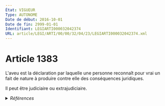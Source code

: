```yaml
---
État: VIGUEUR
Type: AUTONOME
Date de début: 2016-10-01
Date de fin: 2999-01-01
Identifiant: LEGIARTI000032042374
URL: article/LEGI/ARTI/00/00/32/04/23/LEGIARTI000032042374.xml
---
```


<h1>Article 1383</h1>

L'aveu est la déclaration par laquelle une personne reconnaît pour vrai un fait
de nature à produire contre elle des conséquences juridiques.<br />

Il peut être judiciaire ou extrajudiciaire.


<details>
  <summary><em>Références</em></summary>

  <h2>Articles faisant référence à l'article</h2>
  
  <ul>
    <li>
      <a href="https://legal.tricoteuses.fr//redirection/LEGIARTI000032006595?vers=git&vers=legifrance">Ordonnance n° 2016-131 du 10 février 2016 portant réforme du droit des contrats, du régime général et de la preuve des obligations - article 4 ENTIEREMENT_MODIF</a> MODIFIE source
    </li>
  </ul>
  
  <h2>Références faites par l'article</h2>
  
  <ul>
    <li>
      1953-05-21 CITATION cible <a href="https://legal.tricoteuses.fr//redirection/LEGIARTI000006501720?vers=git&vers=legifrance">Décret n°53-511 du 21 mai 1953 fixant les modalités de remboursement des frais engagés par les personnels civils de l'Etat à l'occasion de leurs déplacements. - article 37 AUTONOME MODIFIE, en vigueur du 1956-06-01 au 2016-10-01</a>
    </li>
    <li>
      1966-08-10 CITATION cible <a href="https://legal.tricoteuses.fr//redirection/LEGIARTI000006503053?vers=git&vers=legifrance">Décret n°66-619 du 10 août 1966 fixant les conditions et les modalités de règlement des frais occasionnés par les déplacements des personnels civils sur le territoire métropolitain de la France lorsqu'ils sont à la charge des budgets de l'Etat, des établissements publics nationaux à caractère administratif et de certains organismes subventionnés. - article 31 AUTONOME ABROGE, en vigueur du 1966-07-01 au 1990-07-01</a>
    </li>
    <li>
      1968-05-28 CITATION cible <a href="https://legal.tricoteuses.fr//redirection/LEGIARTI000006381057?vers=git&vers=legifrance">Arrêté du 28 mai 1968 fixant les conditions et les modalités de règlement des frais occasionnés par les déplacements des personnels des collectivités locales et de leurs établissements publics sur le territoire métropolitain. - article 9 AUTONOME ABROGE, en vigueur du 1967-01-01 au 1982-03-07</a>
    </li>
    <li>
      1990-05-28 CITATION cible <a href="https://legal.tricoteuses.fr//redirection/LEGIARTI000006458364?vers=git&vers=legifrance">Décret n°90-437 du 28 mai 1990 fixant les conditions et les modalités de règlement des frais occasionnés par les changements de résidence des personnels civils sur le territoire métropolitain de la France lorsqu'ils sont à la charge des budgets de l'Etat, des établissements publics nationaux à caractère administratif et de certains organismes subventionnés - article 34 AUTONOME ABROGE, en vigueur du 1990-07-01 au 2006-11-01</a>
    </li>
    <li>
      1991-06-19 CITATION cible <a href="https://legal.tricoteuses.fr//redirection/LEGIARTI000006373267?vers=git&vers=legifrance">Décret n°91-573 du 19 juin 1991 fixant les conditions et les modalités de règlement des frais occasionnés par les déplacements des personnels des collectivités et établissements publics mentionnés à l'article 2 de la loi n° 84-53 du 26 janvier 1984 modifiée portant dispositions statutaires relatives à la fonction publique territoriale - article 34 AUTONOME ABROGE, en vigueur du 1991-06-21 au 2001-07-21</a>
    </li>
    <li>
      1992-02-21 CITATION cible <a href="https://legal.tricoteuses.fr//redirection/LEGIARTI000006405877?vers=git&vers=legifrance">Décret n°92-159 du 21 février 1992 fixant les conditions et les modalités de règlement des frais occasionnés par les déplacements des personnels militaires sur le territoire métropolitain de la France - article 27 AUTONOME ABROGE, en vigueur du 1992-01-01 au 2009-05-17</a>
    </li>
    <li>
      1998-09-22 CITATION cible <a href="https://legal.tricoteuses.fr//redirection/LEGIARTI000006508913?vers=git&vers=legifrance">Décret n°98-844 du 22 septembre 1998 fixant les conditions et les modalités de règlement des frais occasionnés par les changements de résidence des personnels civils de l'Etat à l'intérieur d'un territoire d'outre-mer, entre la métropole et un territoire d'outre-mer, entre deux territoires d'outre-mer et entre un territoire d'outre-mer et un département d'outre-mer, Mayotte ou la collectivité territoriale de Saint-Pierre-et-Miquelon. - article 49 AUTONOME ABROGE, en vigueur du 2001-07-13 au 2006-11-01</a>
    </li>
    <li>
      2016-02-10 MODIFIE cible <a href="https://legal.tricoteuses.fr//redirection/LEGIARTI000032006595?vers=git&vers=legifrance">Ordonnance n° 2016-131 du 10 février 2016 portant réforme du droit des contrats, du régime général et de la preuve des obligations - article 4 ENTIEREMENT_MODIF</a>
    </li>
    <li>
      1969-03-14 CITATION cible <a href="https://legal.tricoteuses.fr//redirection/LEGIARTI000006605409?vers=git&vers=legifrance">Arrêté du 14 mars 1969 portant règlement intérieur type des marchés d'intérêt national - article Annexe art. 17 AUTONOME ABROGE, en vigueur du 1969-04-09 au 2006-02-04</a>
    </li>
    <li>
      2999-01-01 CITATION cible <a href="https://legal.tricoteuses.fr//redirection/LEGIARTI000006490635?vers=git&vers=legifrance">Code pénal (ancien) - article 69 AUTONOME ABROGE, en vigueur du 1960-06-08 au 1994-03-01</a>
    </li>
    <li>
      2999-01-01 CONCORDANCE source <a href="https://legal.tricoteuses.fr//redirection/LEGIARTI000006438361?vers=git&vers=legifrance">Code civil - article 1354 AUTONOME MODIFIE, en vigueur du 1804-03-21 au 2016-10-01</a>
    </li>
    <li>
      2999-01-01 CITATION cible <a href="https://legal.tricoteuses.fr//redirection/LEGIARTI000024496778?vers=git&vers=legifrance">Code de procédure pénale - article 4-1 AUTONOME MODIFIE, en vigueur du 2011-08-12 au 2016-10-01</a>
    </li>
    <li>
      CODIFICATION source Loi 1804-02-09
    </li>
  </ul>
</details>

